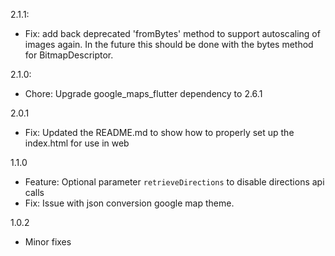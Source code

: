 2.1.1:
* Fix: add back deprecated 'fromBytes' method to support autoscaling of images again. In the future this should be done with the bytes method for BitmapDescriptor.

2.1.0:
 * Chore: Upgrade google_maps_flutter dependency to 2.6.1

2.0.1
 * Fix: Updated the README.md to show how to properly set up the index.html for use in web

1.1.0
 * Feature: Optional parameter `retrieveDirections` to disable directions api calls
 * Fix: Issue with json conversion google map theme.

1.0.2
 
 * Minor fixes